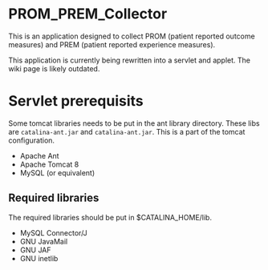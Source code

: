 # PROM_PREM_Collector
This is an application designed to collect PROM (patient reported outcome measures) and PREM (patient reported experience measures).

This application is currently being rewritten into a servlet and applet. The wiki page is likely outdated.

# Servlet prerequisits
Some tomcat libraries needs to be put in the ant library directory. These libs are `catalina-ant.jar` and `catalina-ant.jar`. This is a part of the tomcat configuration.
+ Apache Ant
+ Apache Tomcat 8
+ MySQL (or equivalent)
## Required libraries
The required libraries should be put in $CATALINA_HOME/lib.
+ MySQL Connector/J
+ GNU JavaMail
+ GNU JAF
+ GNU inetlib
